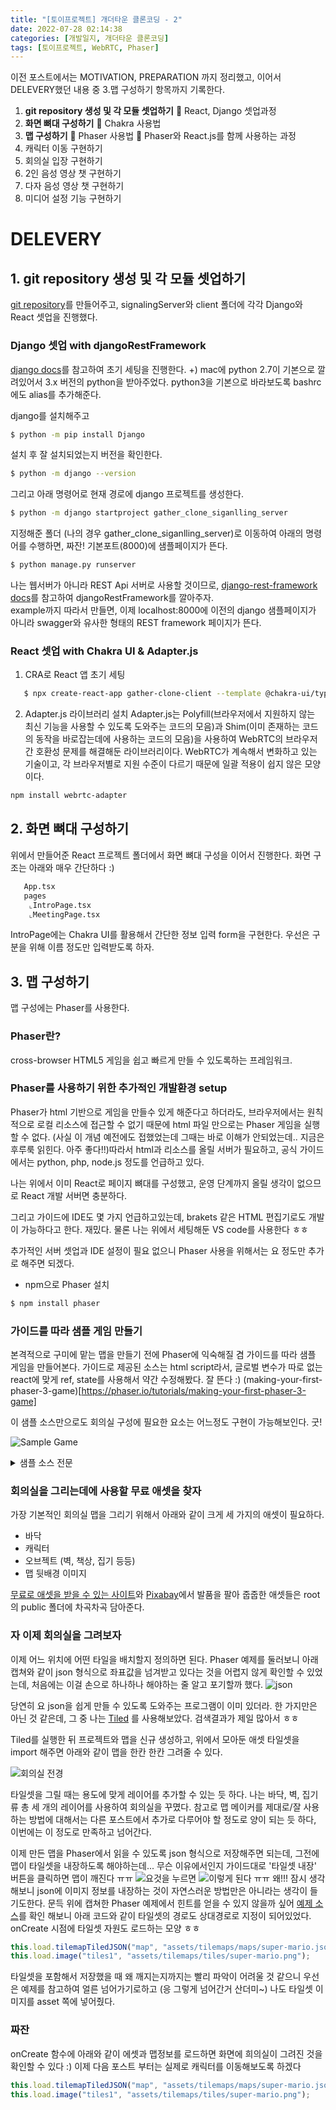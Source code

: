 ```yaml
---
title: "[토이프로젝트] 개더타운 클론코딩 - 2"
date: 2022-07-28 02:14:38
categories: [개발일지, 개더타운 클론코딩]
tags: [토이프로젝트, WebRTC, Phaser]
---
```


이전 포스트에서는 MOTIVATION, PREPARATION 까지 정리했고, 이어서 DELEVERY했던 내용 중 3.맵 구성하기 항목까지 기록한다.

1. **git repository 생성 및 각 모듈 셋업하기**
   🎁 React, Django 셋업과정
2. **화면 뼈대 구성하기**
   🎁 Chakra 사용법
3. **맵 구성하기**
   🎁 Phaser 사용법
   🎁 Phaser와 React.js를 함께 사용하는 과정
4. 캐릭터 이동 구현하기
5. 회의실 입장 구현하기
6. 2인 음성 영상 챗 구현하기
7. 다자 음성 영상 챗 구현하기
8. 미디어 설정 기능 구현하기

# DELEVERY

## 1. git repository 생성 및 각 모듈 셋업하기

[git repository](https://github.com/ga0hyeon/cowork-saga)를 만들어주고, signalingServer와 client 폴더에 각각 Django와 React 셋업을 진행했다.

### Django 셋업 with djangoRestFramework

[django docs](https://docs.djangoproject.com/ko/4.0/intro/)를 참고하여 초기 세팅을 진행한다.
+) mac에 python 2.7이 기본으로 깔려있어서 3.x 버전의 python을 받아주었다. python3을 기본으로 바라보도록 bashrc에도 alias를 추가해준다.

django를 설치해주고

```bash
$ python -m pip install Django
```

설치 후 잘 설치되었는지 버전을 확인한다.

```bash
$ python -m django --version
```

그리고 아래 명령어로 현재 경로에 django 프로젝트를 생성한다.

```bash
$ python -m django startproject gather_clone_siganlling_server
```

지정해준 폴더 (나의 경우 gather_clone_siganlling_server)로 이동하여 아래의 명령어를 수행하면, 짜잔! 기본포트(8000)에 샘플페이지가 뜬다.

```bash
$ python manage.py runserver
```

나는 웹서버가 아니라 REST Api 서버로 사용할 것이므로, [django-rest-framework docs](https://www.django-rest-framework.org/#installation)를 참고하여 djangoRestFramework를 깔아주자.  
example까지 따라서 만들면, 이제 localhost:8000에 이전의 django 샘플페이지가 아니라 swagger와 유사한 형태의 REST framework 페이지가 뜬다.

### React 셋업 with Chakra UI & Adapter.js

1. CRA로 React 앱 초기 세팅

```bash
   $ npx create-react-app gather-clone-client --template @chakra-ui/typescript
```

2. Adapter.js 라이브러리 설치
   Adapter.js는 Polyfill(브라우저에서 지원하지 않는 최신 기능을 사용할 수 있도록 도와주는 코드의 모음)과 Shim(이미 존재하는 코드의 동작을 바로잡는데에 사용하는 코드의 모음)을 사용하여 WebRTC의 브라우저 간 호환성 문제를 해결해둔 라이브러리이다.
   WebRTC가 계속해서 변화하고 있는 기술이고, 각 브라우저별로 지원 수준이 다르기 때문에 일괄 적용이 쉽지 않은 모양이다.

```bash
npm install webrtc-adapter
```

## 2. 화면 뼈대 구성하기

위에서 만들어준 React 프로젝트 폴더에서 화면 뼈대 구성을 이어서 진행한다. 화면 구조는 아래와 매우 간단하다 :)

```bash
   App.tsx
   pages
    ⌞IntroPage.tsx
    ⌞MeetingPage.tsx
```

IntroPage에는 Chakra UI를 활용해서 간단한 정보 입력 form을 구현한다. 우선은 구분을 위해 이름 정도만 입력받도록 하자.

## 3. 맵 구성하기

맵 구성에는 Phaser를 사용한다.

### Phaser란?

cross-browser HTML5 게임을 쉽고 빠르게 만들 수 있도록하는 프레임워크.

### Phaser를 사용하기 위한 추가적인 개발환경 setup

Phaser가 html 기반으로 게임을 만들수 있게 해준다고 하더라도, 브라우저에서는 원칙적으로 로컬 리소스에 접근할 수 없기 때문에 html 파일 만으로는 Phaser 게임을 실행할 수 없다. (사실 이 개념 예전에도 접했었는데 그때는 바로 이해가 안되었는데.. 지금은 후루룩 읽힌다. 아주 좋다!!)따라서 html과 리소스를 올릴 서버가 필요하고, 공식 가이드에서는 python, php, node.js 정도를 언급하고 있다.

나는 위에서 이미 React로 페이지 뼈대를 구성했고, 운영 단계까지 올릴 생각이 없으므로 React 개발 서버면 충분하다.

그리고 가이드에 IDE도 몇 가지 언급하고있는데, brakets 같은 HTML 편집기로도 개발이 가능하다고 한다. 재밌다. 물론 나는 위에서 세팅해둔 VS code를 사용한다 ㅎㅎ

추가적인 서버 셋업과 IDE 설정이 필요 없으니 Phaser 사용을 위해서는 요 정도만 추가로 해주면 되겠다.

- npm으로 Phaser 설치

```bash
$ npm install phaser
```

### 가이드를 따라 샘플 게임 만들기

본격적으로 구미에 맡는 맵을 만들기 전에 Phaser에 익숙해질 겸 가이드를 따라 샘플 게임을 만들어본다. 가이드로 제공된 소스는 html script라서, 글로벌 변수가 따로 없는 react에 맞게 ref, state를 사용해서 약간 수정해봤다. 잘 뜬다 :)
(making-your-first-phaser-3-game)[https://phaser.io/tutorials/making-your-first-phaser-3-game]

이 샘플 소스만으로도 회의실 구성에 필요한 요소는 어느정도 구현이 가능해보인다. 굿!

![Sample Game](/images/gather_clone_coding/1.png)

<details>
<summary>샘플 소스 전문</summary>

```jsx
import Phaser from "phaser";
import { useEffect, useRef, useState } from "react";

const SamplePage = () => {
  const variables = useRef<{
    platforms: Phaser.Physics.Arcade.StaticGroup;
    player: Phaser.Types.Physics.Arcade.SpriteWithDynamicBody;
    cursors: Phaser.Types.Input.Keyboard.CursorKeys;
    stars: Phaser.Physics.Arcade.Group;
  }>();

  const config = useRef<Phaser.Types.Core.GameConfig>({
    type: Phaser.AUTO,
    parent: "sample-page", //NOTE : 아래 div의 id값을 넣어주면 된다.
    width: 800,
    height: 600,
    physics: {
      default: "arcade",
      arcade: {
        gravity: { y: 200 },
      },
    },
    scene: {
      preload: function () {
        this.load.image("sky", "assets/sky.png");
        this.load.image("ground", "assets/platform.png");
        this.load.image("star", "assets/star.png");
        this.load.image("bomb", "assets/bomb.png");
        this.load.spritesheet("dude", "assets/dude.png", {
          frameWidth: 32,
          frameHeight: 48,
        });
      },
      create: function () {
        this.add.image(400, 300, "sky");

        //NOTE : config에 physics를 정의해두어야 정상적으로 동작한다
        const platforms = this.physics.add.staticGroup();

        //NOTE : static physics body의 크기를 변경했으므로 refreshBody 호출
        platforms.create(400, 568, "ground").setScale(2).refreshBody();

        platforms.create(600, 400, "ground");
        platforms.create(50, 250, "ground");
        platforms.create(750, 220, "ground");

        const player = this.physics.add.sprite(100, 450, "dude");
        player.setBounce(0.2);
        player.setCollideWorldBounds(true);

        this.anims.create({
          key: "left",
          frames: this.anims.generateFrameNumbers("dude", { start: 0, end: 3 }),
          frameRate: 10,
          repeat: -1,
        });

        this.anims.create({
          key: "turn",
          frames: [{ key: "dude", frame: 4 }],
          frameRate: 20,
        });

        this.anims.create({
          key: "right",
          frames: this.anims.generateFrameNumbers("dude", { start: 5, end: 8 }),
          frameRate: 10,
          repeat: -1,
        });

        this.physics.add.collider(player, platforms);

        const cursors = this.input.keyboard.createCursorKeys();

        const scoreText = this.add.text(16, 16, "score: 0", {
          fontSize: "32px",
          color: "#fff",
        });

        const stars = this.physics.add.group({
          key: "star",
          repeat: 11,
          setXY: { x: 12, y: 0, stepX: 70 },
        });

        stars.children.iterate(function (child) {
          (child as any).setBounceY(Phaser.Math.FloatBetween(0.4, 0.8));
        });

        this.physics.add.collider(stars, platforms);
        this.physics.add.overlap(
          player,
          stars,
          (player, star) => {
            (star as any).disableBody(true, true);
            setScore((prev) => {
              scoreText.setText("Score: " + (prev + 1));
              return prev + 1;
            });

            if (stars.countActive(true) === 0) {
              stars.children.iterate(function (child) {
                (child as any).enableBody(
                  true,
                  (child as any).x,
                  0,
                  true,
                  true
                );
              });

              const x =
                (player as any).x < 400
                  ? Phaser.Math.Between(400, 800)
                  : Phaser.Math.Between(0, 400);

              const bomb = bombs.create(x, 16, "bomb");
              bomb.setBounce(1);
              bomb.setCollideWorldBounds(true);
              bomb.setVelocity(Phaser.Math.Between(-200, 200), 20);
            }
          },
          undefined,
          this
        );

        const bombs = this.physics.add.group();

        this.physics.add.collider(bombs, platforms);

        this.physics.add.collider(
          player,
          bombs,
          (player, bomb) => {
            this.physics.pause();

            (player as any).setTint(0xff0000);

            this.anims.play("turn", player);

            this.add.text(240, 300, "GAME OVER", {
              fontSize: "64px",
              color: "#0xff00",
            });
          },
          undefined,
          this
        );
        variables.current = {
          platforms,
          player,
          cursors,
          stars,
        };
      },
      update: function () {
        if (variables.current) {
          const { cursors, player } = variables.current;

          if (cursors.left.isDown) {
            player.setVelocityX(-160);
            player.anims.play("left", true);
          } else if (cursors.right.isDown) {
            player.setVelocityX(160);
            player.anims.play("right", true);
          } else {
            player.setVelocityX(0);
            player.anims.play("turn");
          }
          if (cursors.up.isDown && player.body.touching.down) {
            player.setVelocityY(-330);
          }
        }
      },
    },
  });

  const [score, setScore] = useState<number>(0);
  const [game, setGame] = useState<Phaser.Game>();

  useEffect(() => {
    const game = new Phaser.Game(config.current);
    setGame(game);

    return () => {
      game.destroy(true);
    };
  }, []);

  return <div id="sample-page"></div>;
};

export default SamplePage;
```

</details>

### 회의실을 그리는데에 사용할 무료 애셋을 찾자

가장 기본적인 회의실 맵을 그리기 위해서 아래와 같이 크게 세 가지의 애셋이 필요하다.

- 바닥
- 캐릭터
- 오브젝트 (벽, 책상, 집기 등등)
- 맵 뒷배경 이미지

[무료로 애셋을 받을 수 있는 사이트](https://itch.io/game-assets/free)와 [Pixabay](https://pixabay.com/ko)에서 발품을 팔아 줍줍한 애셋들은 root의 public 폴더에 차곡차곡 담아준다.

### 자 이제 회의실을 그려보자

이제 어느 위치에 어떤 타일을 배치할지 정의하면 된다. Phaser 예제를 둘러보니 아래 캡쳐와 같이 json 형식으로 좌표값을 넘겨받고 있다는 것을 어렵지 않게 확인할 수 있었는데, 처음에는 이걸 손으로 하나하나 해야하는 줄 알고 포기할까 했다.
![json](/images/gather_clone_coding/5.png)

당연히 요 json을 쉽게 만들 수 있도록 도와주는 프로그램이 이미 있더라. 한 가지만은 아닌 것 같은데, 그 중 나는 [Tiled](https://www.mapeditor.org/) 를 사용해보았다. 검색결과가 제일 많아서 ㅎㅎ

Tiled를 실행한 뒤 프로젝트와 맵을 신규 생성하고, 위에서 모아둔 애셋 타일셋을 import 해주면 아래와 같이 맵을 한칸 한칸 그려줄 수 있다.

![회의실 전경](/images/gather_clone_coding/2.png)

타일셋을 그릴 때는 용도에 맞게 레이어를 추가할 수 있는 듯 하다. 나는 바닥, 벽, 집기류 총 세 개의 레이어를 사용하여 회의실을 꾸몄다.
참고로 맵 메이커를 제대로/잘 사용하는 방법에 대해서는 다른 포스트에서 추가로 다루어야 할 정도로 양이 되는 듯 하다, 이번에는 이 정도로 만족하고 넘어간다.

이제 만든 맵을 Phaser에서 읽을 수 있도록 json 형식으로 저장해주면 되는데, 그전에 맵이 타일셋을 내장하도록 해야하는데... 무슨 이유에서인지 가이드대로 '타일셋 내장' 버튼을 클릭하면 맵이 깨진다 ㅠㅠ
![요것을 누르면](/images/gather_clone_coding/3.png)
![이렇게 된다 ㅠㅠ 왜!!!](/images/gather_clone_coding/4.png)
잠시 생각해보니 json에 이미지 정보를 내장하는 것이 자연스러운 방법만은 아니라는 생각이 들기도한다. 문득 위에 캡쳐한 Phaser 예제에서 힌트를 얻을 수 있지 않을까 싶어 [예제 소스](https://phaser.io/examples/v3/view/camera/follow-zoom-tilemap)를 확인 해보니 아래 코드와 같이 타일셋의 경로도 상대경로로 지정이 되어있었다. onCreate 시점에 타일셋 자원도 로드하는 모양 ㅎㅎ

```jsx
this.load.tilemapTiledJSON("map", "assets/tilemaps/maps/super-mario.json");
this.load.image("tiles1", "assets/tilemaps/tiles/super-mario.png");
```

타일셋을 포함해서 저장했을 때 왜 깨지는지까지는 빨리 파악이 어려울 것 같으니 우선은 예제를 참고하여 얼른 넘어가기로하고 (응 그렇게 넘어간거 산더미~) 나도 타일셋 이미지를 asset 쪽에 넣어줬다.

### 짜잔

onCreate 함수에 아래와 같이 에셋과 맵정보를 로드하면 화면에 희의실이 그려진 것을 확인할 수 있다 :) 이제 다음 포스트 부터는 실제로 캐릭터를 이동해보도록 하겠다

```jsx
this.load.tilemapTiledJSON("map", "assets/tilemaps/maps/super-mario.json");
this.load.image("tiles1", "assets/tilemaps/tiles/super-mario.png");
```
